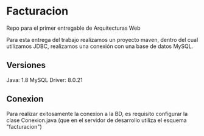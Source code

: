# Facturacion
Repo para el primer entregable de Arquitecturas Web

Para esta entrega del trabajo realizamos un proyecto maven, dentro del cual utilizamos JDBC, realizamos una conexión con una base de datos MySQL.

## Versiones
Java: 1.8
MySQL Driver: 8.0.21


## Conexion
Para realizar exitosamente la conexion a la BD, es requisito configurar la clase Conexion.java (que en el servidor de desarrollo utiliza el esquema "facturacion")